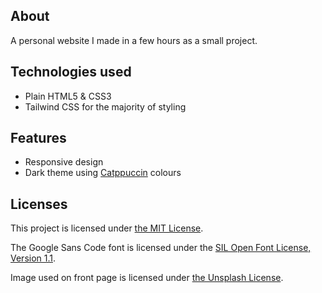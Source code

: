 ## About
A personal website I made in a few hours as a small project.

## Technologies used
- Plain HTML5 & CSS3
- Tailwind CSS for the majority of styling

## Features
- Responsive design
- Dark theme using [Catppuccin](https://catppuccin.com/) colours

## Licenses
This project is licensed under [the MIT License](LICENSE).

The Google Sans Code font is licensed under the [SIL Open Font License, Version 1.1](https://openfontlicense.org/open-font-license-official-text/).

Image used on front page is licensed under [the Unsplash License](https://unsplash.com/license).
